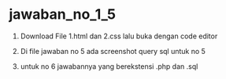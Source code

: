 # jawaban_no_1_5
 
1. Download File 1.html dan 2.css lalu buka dengan code editor


5. Di file jawaban no 5 ada screenshot query sql untuk no 5



6. untuk no 6 jawabannya yang berekstensi .php dan .sql

